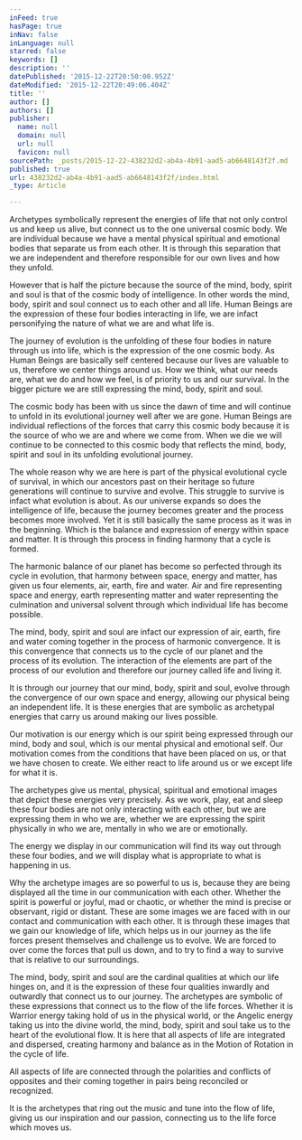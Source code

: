 ```yaml
---
inFeed: true
hasPage: true
inNav: false
inLanguage: null
starred: false
keywords: []
description: ''
datePublished: '2015-12-22T20:50:00.952Z'
dateModified: '2015-12-22T20:49:06.404Z'
title: ''
author: []
authors: []
publisher:
  name: null
  domain: null
  url: null
  favicon: null
sourcePath: _posts/2015-12-22-438232d2-ab4a-4b91-aad5-ab6648143f2f.md
published: true
url: 438232d2-ab4a-4b91-aad5-ab6648143f2f/index.html
_type: Article

---
```

Archetypes symbolically represent the energies of life that not only control us and keep us alive, but connect us to the one universal cosmic body. We are individual because we have a mental physical spiritual and emotional bodies that separate us from each other. It is through this separation that we are independent and therefore responsible for our own lives and how they unfold.

However that is half the picture because the source of the mind, body, spirit and soul is that of the cosmic body of intelligence. In other words the mind, body, spirit and soul connect us to each other and all life. Human Beings are the expression of these four bodies interacting in life, we are infact personifying the nature of what we are and what life is.

The journey of evolution is the unfolding of these four bodies in nature through us into life, which is the expression of the one cosmic body. As Human Beings are basically self centered because our lives are valuable to us, therefore we center things around us. How we think, what our needs are, what we do and how we feel, is of priority to us and our survival. In the bigger picture we are still expressing the mind, body, spirit and soul.

The cosmic body has been with us since the dawn of time and will continue to unfold in its evolutional journey well after we are gone. Human Beings are individual reflections of the forces that carry this cosmic body because it is the source of who we are and where we come from. When we die we will continue to be connected to this cosmic body that reflects the mind, body, spirit and soul in its unfolding evolutional journey.

The whole reason why we are here is part of the physical evolutional cycle of survival, in which our ancestors past on their heritage so future generations will continue to survive and evolve. This struggle to survive is infact what evolution is about. As our universe expands so does the intelligence of life, because the journey becomes greater and the process becomes more involved. Yet it is still basically the same process as it was in the beginning. Which is the balance and expression of energy within space and matter. It is through this process in finding harmony that a cycle is formed.

The harmonic balance of our planet has become so perfected through its cycle in evolution, that harmony between space, energy and matter, has given us four elements, air, earth, fire and water. Air and fire representing space and energy, earth representing matter and water representing the culmination and universal solvent through which individual life has become possible.

The mind, body, spirit and soul are infact our expression of air, earth, fire and water coming together in the process of harmonic convergence. It is this convergence that connects us to the cycle of our planet and the process of its evolution. The interaction of the elements are part of the process of our evolution and therefore our journey called life and living it.

It is through our journey that our mind, body, spirit and soul, evolve through the convergence of our own space and energy, allowing our physical being an independent life. It is these energies that are symbolic as archetypal energies that carry us around making our lives possible.

Our motivation is our energy which is our spirit being expressed through our mind, body and soul, which is our mental physical and emotional self. Our motivation comes from the conditions that have been placed on us, or that we have chosen to create. We either react to life around us or we except life for what it is.

The archetypes give us mental, physical, spiritual and emotional images that depict these energies very precisely. As we work, play, eat and sleep these four bodies are not only interacting with each other, but we are expressing them in who we are, whether we are expressing the spirit physically in who we are, mentally in who we are or emotionally.

The energy we display in our communication will find its way out through these four bodies, and we will display what is appropriate to what is happening in us.

Why the archetype images are so powerful to us is, because they are being displayed all the time in our communication with each other. Whether the spirit is powerful or joyful, mad or chaotic, or whether the mind is precise or observant, rigid or distant. These are some images we are faced with in our contact and communication with each other. It is through these images that we gain our knowledge of life, which helps us in our journey as the life forces present themselves and challenge us to evolve. We are forced to over come the forces that pull us down, and to try to find a way to survive that is relative to our surroundings.

The mind, body, spirit and soul are the cardinal qualities at which our life hinges on, and it is the expression of these four qualities inwardly and outwardly that connect us to our journey. The archetypes are symbolic of these expressions that connect us to the flow of the life forces. Whether it is Warrior energy taking hold of us in the physical world, or the Angelic energy taking us into the divine world, the mind, body, spirit and soul take us to the heart of the evolutional flow. It is here that all aspects of life are integrated and dispersed, creating harmony and balance as in the Motion of Rotation in the cycle of life.

All aspects of life are connected through the polarities and conflicts of opposites and their coming together in pairs being reconciled or recognized.

It is the archetypes that ring out the music and tune into the flow of life, giving us our inspiration and our passion, connecting us to the life force which moves us.